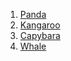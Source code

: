 1. [Panda](../main/panda.md "Panda")
2. [Kangaroo](../main/kangaroo.md "Kangaroo")
3. [Capybara](../main/capybara.md "Capybara")
4. [Whale](../main/whale.md "Whale")